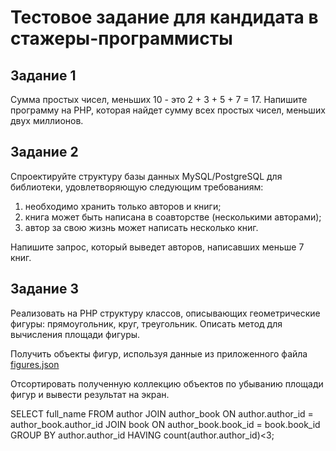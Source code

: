 # Тестовое задание для кандидата в стажеры-программисты

## Задание 1
Сумма простых чисел, меньших 10 - это 2 + 3 + 5 + 7 = 17.
Напишите программу на PHP, которая найдет сумму всех простых чисел, меньших двух миллионов.

## Задание 2
Спроектируйте структуру базы данных MySQL/PostgreSQL для библиотеки, удовлетворяющую следующим требованиям:
1. необходимо хранить только авторов и книги;
2. книга может быть написана в соавторстве (несколькими авторами);
3. автор за свою жизнь может написать несколько книг.

Напишите запрос, который выведет авторов, написавших меньше 7 книг.  

## Задание 3
Реализовать на PHP структуру классов, описывающих геометрические фигуры: прямоугольник, круг, треугольник. 
Описать метод для вычисления площади фигуры.

Получить объекты фигур, используя данные из приложенного файла [figures.json](https://gitlab.com/effective-group/php-test-task/blob/master/figures.json)

Отсортировать полученную коллекцию объектов по убыванию площади фигур и вывести результат на экран.

SELECT
  full_name
FROM author
  JOIN author_book ON author.author_id = author_book.author_id
  JOIN book ON author_book.book_id = book.book_id
GROUP BY author.author_id
HAVING count(author.author_id)<3;
